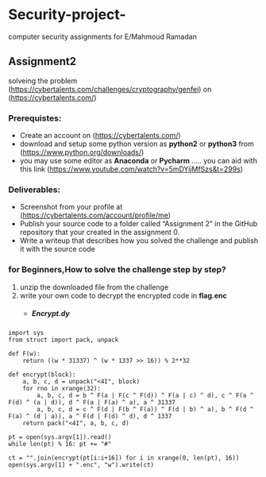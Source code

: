 # Security-project-
computer security assignments for E/Mahmoud Ramadan 

## Assignment2
solveing the problem (https://cybertalents.com/challenges/cryptography/genfei) on  (https://cybertalents.com/) <br/>
### Prerequistes:
* Create an account on (https://cybertalents.com/)
* download and setup some python version as **python2** or **python3** from (https://www.python.org/downloads/)
* you may use some editor as **Anaconda** or **Pycharm** ..... you can aid with this link (https://www.youtube.com/watch?v=5mDYijMfSzs&t=299s)
### Deliverables:
*  Screenshot from your profile at (https://cybertalents.com/account/profile/me)
* Publish your source code to a folder called “Assignment 2” in the GitHub
repository that your created in the assignment 0.
* Write a writeup that describes how you solved the challenge and publish it
with the source code

### for Beginners,How to solve the challenge step by step?
1. unzip the downloaded file from the challenge 
2. write your own code to decrypt the encrypted code in **flag.enc** 
   * ##### Encrypt.dy
```
import sys
from struct import pack, unpack

def F(w):
	return ((w * 31337) ^ (w * 1337 >> 16)) % 2**32

def encrypt(block):
	a, b, c, d = unpack("<4I", block)
	for rno in xrange(32):
		a, b, c, d = b ^ F(a | F(c ^ F(d)) ^ F(a | c) ^ d), c ^ F(a ^ F(d) ^ (a | d)), d ^ F(a | F(a) ^ a), a ^ 31337
		a, b, c, d = c ^ F(d | F(b ^ F(a)) ^ F(d | b) ^ a), b ^ F(d ^ F(a) ^ (d | a)), a ^ F(d | F(d) ^ d), d ^ 1337
	return pack("<4I", a, b, c, d)

pt = open(sys.argv[1]).read()
while len(pt) % 16: pt += "#"

ct = "".join(encrypt(pt[i:i+16]) for i in xrange(0, len(pt), 16))
open(sys.argv[1] + ".enc", "w").write(ct)
```
